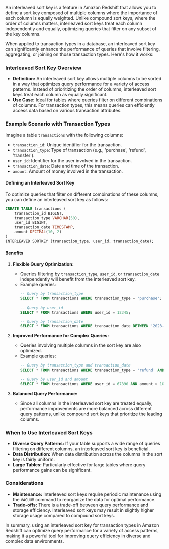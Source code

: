 An interleaved sort key is a feature in Amazon Redshift that allows you to define a sort key composed of multiple columns where the importance of each column is equally weighted. Unlike compound sort keys, where the order of columns matters, interleaved sort keys treat each column independently and equally, optimizing queries that filter on any subset of the key columns.

When applied to transaction types in a database, an interleaved sort key can significantly enhance the performance of queries that involve filtering, aggregating, or joining on those transaction types. Here's how it works:

### Interleaved Sort Key Overview

- **Definition:** An interleaved sort key allows multiple columns to be sorted in a way that optimizes query performance for a variety of access patterns. Instead of prioritizing the order of columns, interleaved sort keys treat each column as equally significant.
- **Use Case:** Ideal for tables where queries filter on different combinations of columns. For transaction types, this means queries can efficiently access data based on various transaction attributes.

### Example Scenario with Transaction Types

Imagine a table `transactions` with the following columns:
- `transaction_id`: Unique identifier for the transaction.
- `transaction_type`: Type of transaction (e.g., 'purchase', 'refund', 'transfer').
- `user_id`: Identifier for the user involved in the transaction.
- `transaction_date`: Date and time of the transaction.
- `amount`: Amount of money involved in the transaction.

#### Defining an Interleaved Sort Key

To optimize queries that filter on different combinations of these columns, you can define an interleaved sort key as follows:

```sql
CREATE TABLE transactions (
    transaction_id BIGINT,
    transaction_type VARCHAR(50),
    user_id BIGINT,
    transaction_date TIMESTAMP,
    amount DECIMAL(10, 2)
)
INTERLEAVED SORTKEY (transaction_type, user_id, transaction_date);
```

#### Benefits

1. **Flexible Query Optimization:**
   - Queries filtering by `transaction_type`, `user_id`, or `transaction_date` independently will benefit from the interleaved sort key.
   - Example queries:
     ```sql
     -- Query by transaction_type
     SELECT * FROM transactions WHERE transaction_type = 'purchase';

     -- Query by user_id
     SELECT * FROM transactions WHERE user_id = 12345;

     -- Query by transaction_date
     SELECT * FROM transactions WHERE transaction_date BETWEEN '2023-01-01' AND '2023-01-31';
     ```

2. **Improved Performance for Complex Queries:**
   - Queries involving multiple columns in the sort key are also optimized.
   - Example queries:
     ```sql
     -- Query by transaction_type and transaction_date
     SELECT * FROM transactions WHERE transaction_type = 'refund' AND transaction_date > '2023-01-01';

     -- Query by user_id and amount
     SELECT * FROM transactions WHERE user_id = 67890 AND amount > 100;
     ```

3. **Balanced Query Performance:**
   - Since all columns in the interleaved sort key are treated equally, performance improvements are more balanced across different query patterns, unlike compound sort keys that prioritize the leading columns.

### When to Use Interleaved Sort Keys

- **Diverse Query Patterns:** If your table supports a wide range of queries filtering on different columns, an interleaved sort key is beneficial.
- **Data Distribution:** When data distribution across the columns in the sort key is fairly uniform.
- **Large Tables:** Particularly effective for large tables where query performance gains can be significant.

### Considerations

- **Maintenance:** Interleaved sort keys require periodic maintenance using the `VACUUM` command to reorganize the data for optimal performance.
- **Trade-offs:** There is a trade-off between query performance and storage efficiency. Interleaved sort keys may result in slightly higher storage usage compared to compound sort keys.

In summary, using an interleaved sort key for transaction types in Amazon Redshift can optimize query performance for a variety of access patterns, making it a powerful tool for improving query efficiency in diverse and complex data environments.
